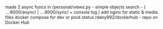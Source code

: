 made 2 async funcs in /personal/views.py - simple objects search - ( ...:8000/async/ | ...:8000/sync/ + console log )
add nginx for static & media files
docker compose for dev or prod status
rdany992/dockerhub - repo on Docker Hub
